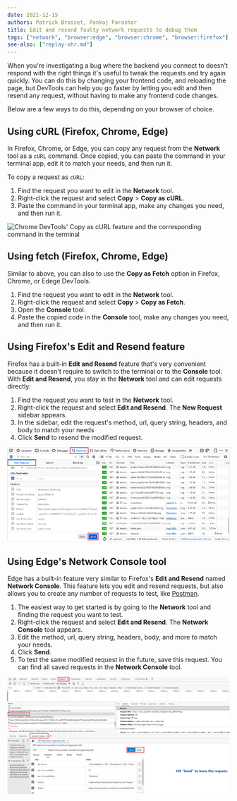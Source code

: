 ```yaml
---
date: 2021-12-15
authors: Patrick Brosset, Pankaj Parashar
title: Edit and resend faulty network requests to debug them
tags: ["network", "browser:edge", "browser:chrome", "browser:firefox"]
see-also: ["replay-xhr.md"]
---
```

When you're investigating a bug where the backend you connect to doesn't respond with the right things it's useful to tweak the requests and try again quickly. You can do this by changing your frontend code, and reloading the page, but DevTools can help you go faster by letting you edit and then resend any request, without having to make any frontend code changes.

Below are a few ways to do this, depending on your browser of choice.

## Using cURL (Firefox, Chrome, Edge)

In Firefox, Chrome, or Edge, you can copy any request from the **Network** tool as a `cURL` command. Once copied, you can paste the command in your terminal app, edit it to match your needs, and then run it.

To copy a request as `cURL`:

1. Find the request you want to edit in the **Network** tool.
1. Right-click the request and select **Copy** > **Copy as cURL**.
1. Paste the command in your terminal app, make any changes you need, and then run it.

![Chrome DevTools' Copy as cURL feature and the corresponding command in the terminal](../../assets/img/edit-and-resend-network-requests-curl.png)

## Using fetch (Firefox, Chrome, Edge)

Similar to above, you can also to use the **Copy as Fetch** option in Firefox, Chrome, or Edege DevTools.

1. Find the request you want to edit in the **Network** tool.
1. Right-click the request and select **Copy** > **Copy as Fetch**.
1. Open the **Console** tool.
1. Paste the copied code in the **Console** tool, make any changes you need, and then run it.

## Using Firefox's Edit and Resend feature

Firefox has a built-in **Edit and Resend** feature that's very convenient because it doesn't require to switch to the terminal or to the **Console** tool. With **Edit and Resend**, you stay in the **Network** tool and can edit requests directly:

1. Find the request you want to test in the **Network** tool.
1. Right-click the request and select **Edit and Resend**. The **New Request** sidebar appears.
1. In the sidebar, edit the request's method, url, query string, headers, and body to match your needs
1. Click **Send** to resend the modified request.

![The Firefox's edit and resend feature.](../../assets/img/edit-and-resend-network-requests-firefox.png)

## Using Edge's Network Console tool

Edge has a built-in feature very similar to Firefox's **Edit and Resend** named **Network Console**. This feature lets you edit and resend requests, but also allows you to create any number of requests to test, like [Postman](https://www.postman.com/).

1. The easiest way to get started is by going to the **Network** tool and finding the request you want to test.
1. Right-click the request and select **Edit and Resend**. The **Network Console** tool appears.
1. Edit the method, url, query string, headers, body, and more to match your needs.
1. Click **Send**.
1. To test the same modified request in the future, save this request. You can find all saved requests in the **Network Console** tool.

![The Edge's Network Console feature.](../../assets/img/edit-and-resend-network-requests-edge.png)
